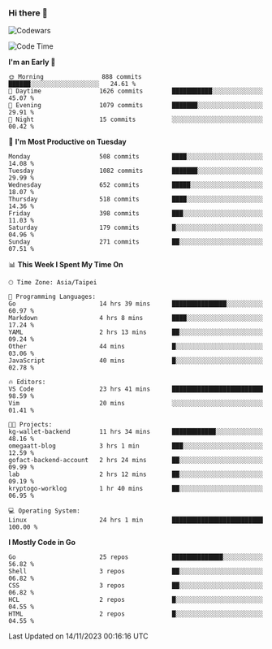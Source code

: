 ### Hi there 👋

![Codewars](https://www.codewars.com/users/omegaatt36/badges/small)

<!--START_SECTION:waka-->
![Code Time](http://img.shields.io/badge/Code%20Time-1%2C935%20hrs%2024%20mins-blue)

**I'm an Early 🐤** 

```text
🌞 Morning                888 commits         ██████░░░░░░░░░░░░░░░░░░░   24.61 % 
🌆 Daytime                1626 commits        ███████████░░░░░░░░░░░░░░   45.07 % 
🌃 Evening                1079 commits        ███████░░░░░░░░░░░░░░░░░░   29.91 % 
🌙 Night                  15 commits          ░░░░░░░░░░░░░░░░░░░░░░░░░   00.42 % 
```
📅 **I'm Most Productive on Tuesday** 

```text
Monday                   508 commits         ████░░░░░░░░░░░░░░░░░░░░░   14.08 % 
Tuesday                  1082 commits        ███████░░░░░░░░░░░░░░░░░░   29.99 % 
Wednesday                652 commits         █████░░░░░░░░░░░░░░░░░░░░   18.07 % 
Thursday                 518 commits         ████░░░░░░░░░░░░░░░░░░░░░   14.36 % 
Friday                   398 commits         ███░░░░░░░░░░░░░░░░░░░░░░   11.03 % 
Saturday                 179 commits         █░░░░░░░░░░░░░░░░░░░░░░░░   04.96 % 
Sunday                   271 commits         ██░░░░░░░░░░░░░░░░░░░░░░░   07.51 % 
```


📊 **This Week I Spent My Time On** 

```text
🕑︎ Time Zone: Asia/Taipei

💬 Programming Languages: 
Go                       14 hrs 39 mins      ███████████████░░░░░░░░░░   60.97 % 
Markdown                 4 hrs 8 mins        ████░░░░░░░░░░░░░░░░░░░░░   17.24 % 
YAML                     2 hrs 13 mins       ██░░░░░░░░░░░░░░░░░░░░░░░   09.24 % 
Other                    44 mins             █░░░░░░░░░░░░░░░░░░░░░░░░   03.06 % 
JavaScript               40 mins             █░░░░░░░░░░░░░░░░░░░░░░░░   02.78 % 

🔥 Editors: 
VS Code                  23 hrs 41 mins      █████████████████████████   98.59 % 
Vim                      20 mins             ░░░░░░░░░░░░░░░░░░░░░░░░░   01.41 % 

🐱‍💻 Projects: 
kg-wallet-backend        11 hrs 34 mins      ████████████░░░░░░░░░░░░░   48.16 % 
omegaatt-blog            3 hrs 1 min         ███░░░░░░░░░░░░░░░░░░░░░░   12.59 % 
gofact-backend-account   2 hrs 24 mins       ██░░░░░░░░░░░░░░░░░░░░░░░   09.99 % 
lab                      2 hrs 12 mins       ██░░░░░░░░░░░░░░░░░░░░░░░   09.19 % 
kryptogo-worklog         1 hr 40 mins        ██░░░░░░░░░░░░░░░░░░░░░░░   06.95 % 

💻 Operating System: 
Linux                    24 hrs 1 min        █████████████████████████   100.00 % 
```

**I Mostly Code in Go** 

```text
Go                       25 repos            ██████████████░░░░░░░░░░░   56.82 % 
Shell                    3 repos             ██░░░░░░░░░░░░░░░░░░░░░░░   06.82 % 
CSS                      3 repos             ██░░░░░░░░░░░░░░░░░░░░░░░   06.82 % 
HCL                      2 repos             █░░░░░░░░░░░░░░░░░░░░░░░░   04.55 % 
HTML                     2 repos             █░░░░░░░░░░░░░░░░░░░░░░░░   04.55 % 
```




 Last Updated on 14/11/2023 00:16:16 UTC
<!--END_SECTION:waka-->

<!--
**omegaatt36/omegaatt36** is a ✨ _special_ ✨ repository because its `README.md` (this file) appears on your GitHub profile.

Here are some ideas to get you started:

- 🔭 I’m currently working on ...
- 🌱 I’m currently learning ...
- 👯 I’m looking to collaborate on ...
- 🤔 I’m looking for help with ...
- 💬 Ask me about ...
- 📫 How to reach me: ...
- 😄 Pronouns: ...
- ⚡ Fun fact: ...
-->

